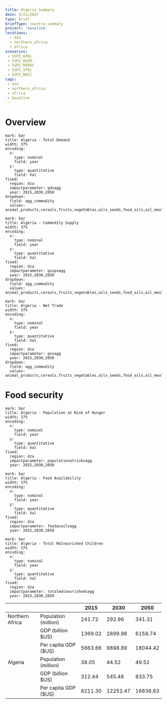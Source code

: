 ```yaml
---
title: Algeria Summary
date: 3/21/2017
type: brief
briefType: country-summary
project: 'baseline'
locations:
  - dza
  - northern_africa
  - africa
scenarios:
 - SSP2_GFDL
 - SSP2_HGEM
 - SSP2_MIROC
 - SSP2_IPSL
 - SSP2_NOCC
tags:
 - dza
 - northern_africa
 - africa
 - baseline
---
```

# Overview 

```chart
mark: bar
title: Algeria - Total Demand
width: 37%
encoding:
  x:
    type: nominal
    field: year
  y:
    type: quantitative
    field: Val
fixed:
  region: dza
  impactparameter: qdxagg
  year: 2015,2030,2050
dropdown:
  field: agg_commodity
  values: animal_products,cereals,fruits_vegetables,oils_seeds,food_oils,oil_meals,other,pulses,roots_tubers,sugar
```

```chart
mark: bar
title: Algeria - Commodity Supply
width: 37%
encoding:
  x:
    type: nominal
    field: year
  y:
    type: quantitative
    field: Val
fixed:
  region: dza
  impactparameter: qsupxagg
  year: 2015,2030,2050
dropdown:
  field: agg_commodity
  values: animal_products,cereals,fruits_vegetables,oils_seeds,food_oils,oil_meals,other,pulses,roots_tubers,sugar
```

```chart
mark: bar
title: Algeria - Net Trade
width: 37%
encoding:
  x:
    type: nominal
    field: year
  y:
    type: quantitative
    field: Val
fixed:
  region: dza
  impactparameter: qnxagg
  year: 2015,2030,2050
dropdown:
  field: agg_commodity
  values: animal_products,cereals,fruits_vegetables,oils_seeds,food_oils,oil_meals,other,pulses,roots_tubers,sugar
```

# Food security

```chart
mark: bar
title: Algeria - Population at Risk of Hunger
width: 37%
encoding:
  x:
    type: nominal
    field: year
  y:
    type: quantitative
    field: Val
fixed:
  region: dza
  impactparameter: populationatriskxagg
  year: 2015,2030,2050
```

```chart
mark: bar
title: Algeria - Food Availability
width: 37%
encoding:
  x:
    type: nominal
    field: year
  y:
    type: quantitative
    field: Val
fixed:
  region: dza
  impactparameter: foodavailxagg
  year: 2015,2030,2050
```

```chart
mark: bar
title: Algeria - Total Malnourished Children
width: 37%
encoding:
  x:
    type: nominal
    field: year
  y:
    type: quantitative
    field: Val
fixed:
  region: dza
  impactparameter: totalmalnourishedxagg
  year: 2015,2030,2050
```

|   |   | 2015 | 2030 | 2050 |
|---|---|---|---|---|
| Northern Africa | Population (million) | 241.72 | 292.96 | 341.31 |
|  | GDP (billion $US) | 1369.02 | 2899.98 | 6158.74 |
|  | Per capita GDP ($US) | 5663.66 | 9898.89 | 18044.42 |
| Algeria | Population (million) | 38.05 | 44.52 | 49.52 |
|  | GDP (billion $US) | 312.44 | 545.48 | 833.75 |
|  | Per capita GDP ($US) | 8211.30| 12252.47| 16836.63|